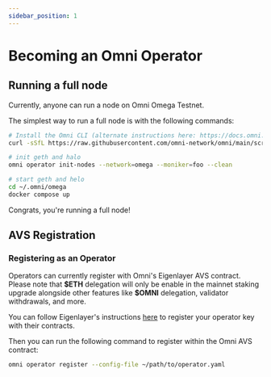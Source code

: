 ```yaml
---
sidebar_position: 1
---
```


# Becoming an Omni Operator

## Running a full node

Currently, anyone can run a node on Omni Omega Testnet.

The simplest way to run a full node is with the following commands:

```bash
# Install the Omni CLI (alternate instructions here: https://docs.omni.network/tools/cli/)
curl -sSfL https://raw.githubusercontent.com/omni-network/omni/main/scripts/install_omni_cli.sh | sh -s

# init geth and halo
omni operator init-nodes --network=omega --moniker=foo --clean

# start geth and helo
cd ~/.omni/omega
docker compose up
```

Congrats, you're running a full node!

## AVS Registration

### Registering as an Operator

Operators can currently register with Omni's Eigenlayer AVS contract. Please note that **\$ETH** delegation will only be enable in the mainnet staking upgrade alongside other features like **\$OMNI** delegation, validator withdrawals, and more.

You can follow Eigenlayer's instructions [here](https://docs.eigenlayer.xyz/eigenlayer/operator-guides/operator-installation) to register your operator key with their contracts.

Then you can run the following command to register within the Omni AVS contract:

```bash
omni operator register --config-file ~/path/to/operator.yaml
```
